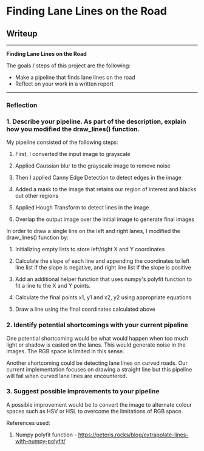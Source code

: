 # **Finding Lane Lines on the Road** 

## Writeup

---

**Finding Lane Lines on the Road**

The goals / steps of this project are the following:
* Make a pipeline that finds lane lines on the road
* Reflect on your work in a written report


[//]: # (Image References)

[image1]: ./examples/grayscale.jpg "Grayscale"

---

### Reflection

### 1. Describe your pipeline. As part of the description, explain how you modified the draw_lines() function.

My pipeline consisted of the following steps: 
1) First, I converted the input image to grayscale

2) Applied Gaussian blur to the grayscale image to remove noise

3) Then I applied Canny Edge Detection to detect edges in the image

4) Added a mask to the image that retains our region of interest and blacks out other regions

5) Applied Hough Transform to detect lines in the image

6) Overlap the output image over the initial image to generate final images


In order to draw a single line on the left and right lanes, I modified the draw_lines() function by:

1) Initializing empty lists to store left/right X and Y coordinates

2) Calculate the slope of each line and appending the coordinates to left line list if the slope is negative,
and right line list if the slope is positive

3) Add an additional helper function that uses numpy's polyfit function to fit a line to the X and Y points.

4) Calculate the final points x1, y1 and x2, y2 using appropriate equations

5) Draw a line using the final coordinates calculated above


### 2. Identify potential shortcomings with your current pipeline


One potential shortcoming would be what would happen when too much light or shadow is casted on the lanes. This would generate noise in the images. The RGB space is limited in this sense. 

Another shortcoming could be detecting lane lines on curved roads. Our current implementation focuses on drawing a straight line but this pipeline will fail when curved lane lines are encountered.


### 3. Suggest possible improvements to your pipeline

A possible improvement would be to convert the image to alternate colour spaces such as HSV or HSL to overcome the limitations of RGB space.

References used:
1) Numpy polyfit function - https://peteris.rocks/blog/extrapolate-lines-with-numpy-polyfit/